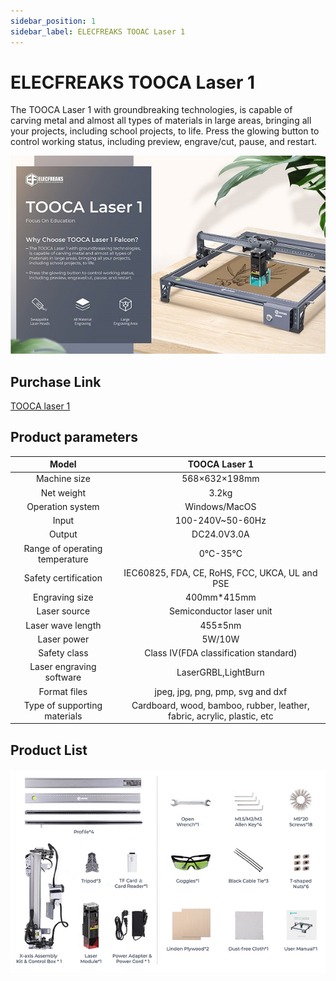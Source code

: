 ```yaml
---
sidebar_position: 1
sidebar_label: ELECFREAKS TOOAC Laser 1
---
```



# ELECFREAKS TOOCA Laser 1



The TOOCA Laser 1 with groundbreaking technologies, is capable of carving metal and almost all types of materials in large areas, bringing all your projects, including school projects, to life. Press the glowing button to control working status, including preview, engrave/cut, pause, and restart.

![](./images/tooca-laser-1-01.png)

## Purchase Link

[TOOCA laser 1](https://www.elecfreaks.com/elecfreaks-tooca-laser-1.html)

## Product parameters

|Model|TOOCA Laser 1|
|:-------:|:-------:|
|Machine size|568×632×198mm|
|Net weight|3.2kg|
|Operation system|Windows/MacOS|
|Input|100-240V~50-60Hz|
|Output|DC24.0V3.0A|
|Range of operating temperature|0℃-35℃|
|Safety certification|IEC60825, FDA, CE, RoHS, FCC, UKCA, UL and PSE|
|Engraving size	|400mm*415mm|
|Laser source|Semiconductor laser unit|
|Laser wave length|455±5nm|
|Laser power|5W/10W|
|Safety class|Class IV(FDA classification standard)|
|Laser engraving software|LaserGRBL,LightBurn|
|Format files|jpeg, jpg, png, pmp, svg and dxf|
|Type of supporting materials|Cardboard, wood, bamboo, rubber, leather, fabric, acrylic, plastic, etc|

## Product List

![](./images/tooca-laser-1-02.png)
